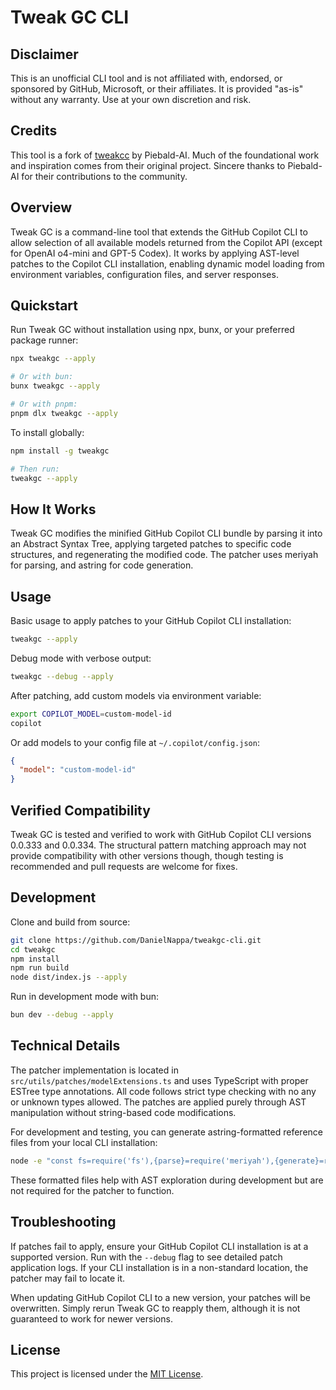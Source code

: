 # Tweak GC CLI

## Disclaimer

This is an unofficial CLI tool and is not affiliated with,
endorsed, or sponsored by GitHub, Microsoft, or their affiliates. It is provided
"as-is" without any warranty. Use at your own discretion and risk.

## Credits

This tool is a fork of [tweakcc](https://github.com/Piebald-AI/tweakcc) by
Piebald-AI. Much of the foundational work and inspiration comes from their
original project. Sincere thanks to Piebald-AI for their contributions to the
community.

## Overview

Tweak GC is a command-line tool that extends the GitHub Copilot CLI to allow
selection of all available models returned from the Copilot API (except for
OpenAI o4-mini and GPT-5 Codex). It works by applying AST-level patches to the
Copilot CLI installation, enabling dynamic model loading from environment
variables, configuration files, and server responses.

## Quickstart

Run Tweak GC without installation using npx, bunx, or your preferred package
runner:

```bash
npx tweakgc --apply

# Or with bun:
bunx tweakgc --apply

# Or with pnpm:
pnpm dlx tweakgc --apply
```

To install globally:

```bash
npm install -g tweakgc

# Then run:
tweakgc --apply
```
## How It Works

Tweak GC modifies the minified GitHub Copilot CLI bundle by parsing it into
an Abstract Syntax Tree, applying targeted patches to specific code structures,
and regenerating the modified code. The patcher uses meriyah for parsing,
and astring for code generation.

## Usage

Basic usage to apply patches to your GitHub Copilot CLI installation:

```bash
tweakgc --apply
```

Debug mode with verbose output:

```bash
tweakgc --debug --apply
```

After patching, add custom models via environment variable:

```bash
export COPILOT_MODEL=custom-model-id
copilot
```

Or add models to your config file at `~/.copilot/config.json`:

```json
{
  "model": "custom-model-id"
}
```

## Verified Compatibility

Tweak GC is tested and verified to work with GitHub Copilot CLI versions
0.0.333 and 0.0.334. The structural pattern matching approach may not provide
compatibility with other versions though, though testing is recommended and pull
requests are welcome for fixes.

## Development

Clone and build from source:

```bash
git clone https://github.com/DanielNappa/tweakgc-cli.git
cd tweakgc
npm install
npm run build
node dist/index.js --apply
```

Run in development mode with bun:

```bash
bun dev --debug --apply
```

## Technical Details

The patcher implementation is located in `src/utils/patches/modelExtensions.ts`
and uses TypeScript with proper ESTree type annotations. All code follows strict
type checking with no any or unknown types allowed. The patches are applied
purely through AST manipulation without string-based code modifications.

For development and testing, you can generate astring-formatted reference files
from your local CLI installation:

```bash
node -e "const fs=require('fs'),{parse}=require('meriyah'),{generate}=require('astring');const code=fs.readFileSync('node_modules/@github/copilot/index.js','utf-8');const ast=parse(code,{module:true,next:true});fs.writeFileSync('index-astring.js',generate(ast),'utf-8');"
```

These formatted files help with AST exploration during development but are not
required for the patcher to function.

## Troubleshooting

If patches fail to apply, ensure your GitHub Copilot CLI installation is at a
supported version. Run with the `--debug` flag to see detailed patch application
logs. If your CLI installation is in a non-standard location, the patcher may
fail to locate it.

When updating GitHub Copilot CLI to a new version, your patches will be
overwritten. Simply rerun Tweak GC to reapply them, although it is not guaranteed to work for newer versions.

## License

This project is licensed under the [MIT License](LICENSE).
